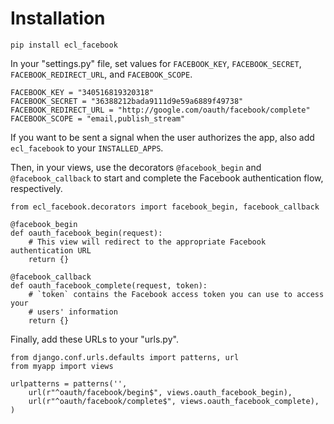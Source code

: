 Installation
============

    pip install ecl_facebook

In your "settings.py" file, set values for `FACEBOOK_KEY`, `FACEBOOK_SECRET`,
`FACEBOOK_REDIRECT_URL`, and `FACEBOOK_SCOPE`.


    FACEBOOK_KEY = "340516819320318"
    FACEBOOK_SECRET = "36388212bada9111d9e59a6889f49738"
    FACEBOOK_REDIRECT_URL = "http://google.com/oauth/facebook/complete"
    FACEBOOK_SCOPE = "email,publish_stream"

If you want to be sent a signal when the user authorizes the app, also add
`ecl_facebook` to your `INSTALLED_APPS`.

Then, in your views, use the decorators `@facebook_begin` and `@facebook_callback` to start and complete the Facebook authentication flow, respectively.

    from ecl_facebook.decorators import facebook_begin, facebook_callback

    @facebook_begin
    def oauth_facebook_begin(request):
        # This view will redirect to the appropriate Facebook authentication URL
        return {}

    @facebook_callback
    def oauth_facebook_complete(request, token):
        # `token` contains the Facebook access token you can use to access your
        # users' information
        return {}

Finally, add these URLs to your "urls.py".

    from django.conf.urls.defaults import patterns, url
    from myapp import views

    urlpatterns = patterns('',
        url(r"^oauth/facebook/begin$", views.oauth_facebook_begin),
        url(r"^oauth/facebook/complete$", views.oauth_facebook_complete),
    )


